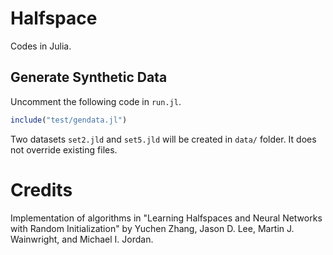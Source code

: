 # Halfspace

Codes in Julia.

## Generate Synthetic Data

Uncomment the following code in `run.jl`.
```julia
include("test/gendata.jl")
```
Two datasets `set2.jld` and `set5.jld` will be created in `data/` folder.
It does not override existing files.

# Credits

Implementation of algorithms in "Learning Halfspaces and Neural Networks with Random Initialization" 
by Yuchen Zhang, Jason D. Lee, Martin J. Wainwright, and Michael I. Jordan.

